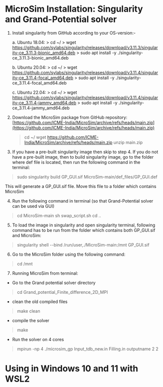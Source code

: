 # MicroSim Installation: Singularity and Grand-Potential solver

1. Install singularity from GitHub according to your OS-version:-

    a. Ubuntu 18.04:
        > cd ~/
        > wget https://github.com/sylabs/singularity/releases/download/v3.11.3/singularity-ce_3.11.3-bionic_amd64.deb
        > sudo apt install -y ./singularity-ce_3.11.3-bionic_amd64.deb

     b. Ubuntu 20.04:
     	> cd ~/
     	> wget https://github.com/sylabs/singularity/releases/download/v3.11.4/singularity-ce_3.11.4-focal_amd64.deb
     	> sudo apt install -y ./singularity-ce_3.11.4-focal_amd64.deb

     c. Ubuntu 22.04:
     	> cd ~/
     	> wget https://github.com/sylabs/singularity/releases/download/v3.11.4/singularity-ce_3.11.4-jammy_amd64.deb
     	> sudo apt install -y ./singularity-ce_3.11.4-jammy_amd64.deb
        

2. Download the MicroSim package from GitHub repository: 
   [https://github.com/ICME-India/MicroSim/archive/refs/heads/main.zip](https://github.com/ICME-India/MicroSim/archive/refs/heads/main.zip)
   
   > cd ~/
   > wget https://github.com/ICME-India/MicroSim/archive/refs/heads/main.zip
   > unzip main.zip

3. If you have a pre-built singularity image then skip to step 4. If you do not have a pre-built image, then to build singularity image, go to the folder where def file is located, then run the following command in the terminal:

> sudo singularity build GP_GUI.sif MicroSim-main/def_files/GP_GUI.def

This will generate a GP_GUI.sif file. Move this file to a folder which contains MicroSim

4. Run the following command in terminal (so that Grand-Potential solver can be used via GUI)
> cd MicroSim-main
> sh swap_script.sh
> cd ..

5. To load the image in singularity and open singularity terminal, following command has to be run from the folder which contains both GP_GUI.sif and MicroSim:
> singularity shell --bind /run/user,./MicroSim-main:/mnt GP_GUI.sif

6. Go to the MicroSim folder using the following command:
> cd /mnt

7. Running MicroSim from terminal:
* Go to the Grand potential solver directory
> cd Grand_potential_Finite_difference_2D_MPI
* clean the old compiled files
> make clean
* compile the solver
> make
* Run the solver on 4 cores
> mpirun -np 4 ./microsim_gp Input_tdb_new.in Filling.in outputname 2 2    


# Using in Windows 10 and 11 with WSL2


